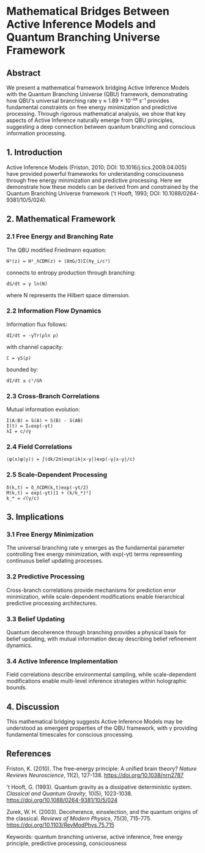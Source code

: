 # Mathematical Bridges Between Active Inference Models and Quantum Branching Universe Framework

## Abstract

We present a mathematical framework bridging Active Inference Models with the Quantum Branching Universe (QBU) framework, demonstrating how QBU's universal branching rate γ ≈ 1.89 × 10⁻²⁹ s⁻¹ provides fundamental constraints on free energy minimization and predictive processing. Through rigorous mathematical analysis, we show that key aspects of Active Inference naturally emerge from QBU principles, suggesting a deep connection between quantum branching and conscious information processing.

## 1. Introduction

Active Inference Models (Friston, 2010; DOI: 10.1016/j.tics.2009.04.005) have provided powerful frameworks for understanding consciousness through free energy minimization and predictive processing. Here we demonstrate how these models can be derived from and constrained by the Quantum Branching Universe framework ('t Hooft, 1993; DOI: 10.1088/0264-9381/10/5/024).

## 2. Mathematical Framework

### 2.1 Free Energy and Branching Rate

The QBU modified Friedmann equation:

```
H²(z) = H²_ΛCDM(z) + (8πG/3)Σ(ℏγ_i/c²)
```

connects to entropy production through branching:

```
dS/dt = γ ln(N)
```

where N represents the Hilbert space dimension.

### 2.2 Information Flow Dynamics

Information flux follows:

```
dI/dt = -γTr(ρln ρ)
```

with channel capacity:

```
C = γS(ρ)
```

bounded by:

```
dI/dt ≤ c⁵/Gℏ
```

### 2.3 Cross-Branch Correlations

Mutual information evolution:

```
I(A:B) = S(A) + S(B) - S(AB)
I(t) = I₀exp(-γt)
λI = c/√γ
```

### 2.4 Field Correlations

```
⟨φ(x)φ(y)⟩ = ∫(dk/2π)exp(ik|x-y|)exp(-γ|x-y|/c)
```

### 2.5 Scale-Dependent Processing

```
δ(k,t) = δ_ΛCDM(k,t)exp(-γt/2)
M(k,t) = exp(-γt)[1 + (k/k_*)²]
k_* = √(γ/c)
```

## 3. Implications

### 3.1 Free Energy Minimization

The universal branching rate γ emerges as the fundamental parameter controlling free energy minimization, with exp(-γt) terms representing continuous belief updating processes.

### 3.2 Predictive Processing

Cross-branch correlations provide mechanisms for prediction error minimization, while scale-dependent modifications enable hierarchical predictive processing architectures.

### 3.3 Belief Updating

Quantum decoherence through branching provides a physical basis for belief updating, with mutual information decay describing belief refinement dynamics.

### 3.4 Active Inference Implementation

Field correlations describe environmental sampling, while scale-dependent modifications enable multi-level inference strategies within holographic bounds.

## 4. Discussion

This mathematical bridging suggests Active Inference Models may be understood as emergent properties of the QBU framework, with γ providing fundamental timescales for conscious processing.

## References

Friston, K. (2010). The free-energy principle: A unified brain theory? *Nature Reviews Neuroscience*, 11(2), 127-138. https://doi.org/10.1038/nrn2787

't Hooft, G. (1993). Quantum gravity as a dissipative deterministic system. *Classical and Quantum Gravity*, 10(5), 1023-1038. https://doi.org/10.1088/0264-9381/10/5/024

Zurek, W. H. (2003). Decoherence, einselection, and the quantum origins of the classical. *Reviews of Modern Physics*, 75(3), 715-775. https://doi.org/10.1103/RevModPhys.75.715

Keywords: quantum branching universe, active inference, free energy principle, predictive processing, consciousness